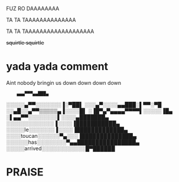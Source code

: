 FUZ RO DAAAAAAAA

TA TA TAAAAAAAAAAAAAA

TA TA TAAAAAAAAAAAAAAAAAAA

~~squirtle squirtle~~

# yada yada comment

Aint nobody bringin us down down down down 

        ▄▄▄▀▀▀▄▄███▄
░░░░░▄▀▀░░░░░░░▐░▀██▌
░░░▄▀░░░░▄▄███░▌▀▀░▀█
░░▄█░░▄▀▀▒▒▒▒▒▄▐░░░░█▌
░▐█▀▄▀▄▄▄▄▀▀▀▀▌░░░░░▐█▄
░▌▄▄▀▀░░░░░░░░▌░░░░▄███████▄
░░░░░░░░░░░░░▐░░░░▐███████████▄
░░░░░le░░░░░░░▐░░░░▐█████████████▄
░░░░toucan░░░░░░▀▄░░░▐██████████████▄
░░░░░░has░░░░░░░░▀▄▄████████████████▄
░░░░░arrived░░░░░░░░░░░░█▀██████

# PRAISE